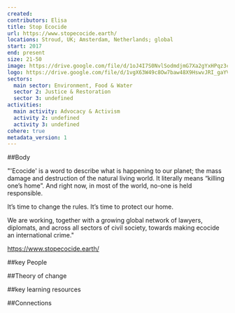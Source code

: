 ```yaml
---
created:
contributors: Elisa
title: Stop Ecocide
url: https://www.stopecocide.earth/ 
locations: Stroud, UK; Amsterdam, Netherlands; global
start: 2017
end: present
size: 21-50
image: https://drive.google.com/file/d/1oJ4I7S0NvlSodmdjmG7Xa2gYxHPqz3cj/view?usp=drive_link
logo: https://drive.google.com/file/d/1vgX63W49c8Ow7baw48X9HswvJRI_gaYV/view?usp=drive_link
sectors:
  main sector: Environment, Food & Water
  sector 2: Justice & Restoration
  sector 3: undefined
activities: 
  main activity: Advocacy & Activism
  activity 2: undefined
  activity 3: undefined
cohere: true
metadata_version: 1
---
```



##Body

"'Ecocide' is a word to describe what is happening to our planet; the mass damage and destruction of the natural living world.  It literally means “killing one’s home”.   And right now, in most of the world, no-one is held responsible.  

It’s time to change the rules.  It’s time to protect our home.

We are working, together with a growing global network of lawyers, diplomats, and across all sectors of civil society, towards making ecocide an international crime."

https://www.stopecocide.earth/


##key People


##Theory of change


##key learning resources


##Connections


